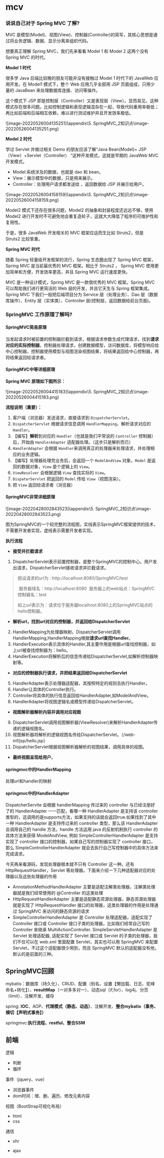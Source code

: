 # mcv

### 说说自己对于 Spring MVC 了解?

MVC 是模型(Model)、视图(View)、控制器(Controller)的简写，其核心思想是通过将业务逻辑、数据、显示分离来组织代码。



想要真正理解 Spring MVC，我们先来看看 Model 1 和 Model 2 这两个没有 Spring MVC 的时代。

**Model 1 时代**

很多学 Java 后端比较晚的朋友可能并没有接触过 Model 1 时代下的 JavaWeb 应用开发。在 Model1 模式下，整个 Web 应用几乎全部用 JSP 页面组成，只用少量的 JavaBean 来处理数据库连接、访问等操作。

这个模式下 JSP 即是控制层（Controller）又是表现层（View）。显而易见，这种模式存在很多问题。比如控制逻辑和表现逻辑混杂在一起，导致代码重用率极低；再比如前端和后端相互依赖，难以进行测试维护并且开发效率极低。

![image-20220526004135251](appendix\5. SpringMVC_2知识点\image-20220526004135251.png)

**Model 2 时代**

学过 Servlet 并做过相关 Demo 的朋友应该了解“Java Bean(Model)+ JSP（View）+Servlet（Controller） ”这种开发模式，这就是早期的 JavaWeb MVC 开发模式。

- Model:系统涉及的数据，也就是 dao 和 bean。
- View：展示模型中的数据，只是用来展示。
- Controller：处理用户请求都发送给 ，返回数据给 JSP 并展示给用户。

![image-20220526004158159](appendix\5. SpringMVC_2知识点\image-20220526004158159.png)

Model2 模式下还存在很多问题，Model2 的抽象和封装程度还远远不够，使用 Model2 进行开发时不可避免地会重复造轮子，这就大大降低了程序的可维护性和复用性。

于是，很多 JavaWeb 开发相关的 MVC 框架应运而生比如 Struts2，但是 Struts2 比较笨重。

**Spring MVC 时代**

随着 Spring 轻量级开发框架的流行，Spring 生态圈出现了 Spring MVC 框架， Spring MVC 是当前最优秀的 MVC  框架。相比于 Struts2 ， Spring MVC 使用更加简单和方便，开发效率更高，并且 Spring MVC 运行速度更快。

MVC 是一种设计模式，Spring MVC 是一款很优秀的 MVC 框架。Spring MVC 可以帮助我们进行更简洁的 Web  层的开发，并且它天生与 Spring 框架集成。Spring MVC 下我们一般把后端项目分为 Service 层（处理业务）、Dao  层（数据库操作）、Entity 层（实体类）、Controller 层(控制层，返回数据给前台页面)。



### SpringMVC 工作原理了解吗?



#### SpringMVC简易原理

当发起请求时被前置的控制器拦截到请求，根据请求参数生成代理请求，找到**请求对应的实际控制器**，控制器处理请求，创建数据模型，访问数据库，将模型响应给中心控制器，控制器使用模型与视图渲染视图结果，将结果返回给中心控制器，再将结果返回给请求者。



#### SpringMVC中等详细原理

**Spring MVC 原理如下图所示：**

![image-20220526004415183](appendix\5. SpringMVC_2知识点\image-20220526004415183.png)

**流程说明（重要）：**

1. 客户端（浏览器）发送请求，直接请求到 `DispatcherServlet`。
2. `DispatcherServlet` 根据请求信息调用 `HandlerMapping`，解析请求对应的 `Handler`。
3. 【编写】**解析**到对应的 `Handler`（也就是我们平常说的 `Controller` 控制器）后，开始由 `HandlerAdapter` 适配器处理。（这步只是解析而已）
4. `HandlerAdapter` 会根据 `Handler`来调用真正的处理器来处理请求，并处理相应的业务逻辑。
5. 【编写】处理器处理完业务后，会返回一个 `ModelAndView` 对象，`Model` 是返回的数据对象，`View` 是个逻辑上的 `View`。
6. `ViewResolver` 会根据逻辑 `View` 查找实际的 `View`。
7. `DispaterServlet` 把返回的 `Model` 传给 `View`（视图渲染）。
8. 把 `View` 返回给请求者（浏览器）



#### SpringMVC非常详细原理

![image-20220428002843523](appendix\5. SpringMVC_2知识点\image-20220428002843523.png)

图为SpringMVC的一个较完整的流程图，实线表示SpringMVC框架提供的技术，不需要开发者实现，虚线表示需要开发者实现。

**执行流程**

- **接受并拦截请求**

1. DispatcherServlet表示前置控制器，是整个SpringMVC的控制中心。用户发出请求，DispatcherServlet接收请求并拦截请求。

> 假设请求的url为 : http://localhost:8080/SpringMVC/test
>
> ​	服务器域名：http://localhost:8080
> ​	服务器上的web站点：SpringMVC
> ​	控制器名：test
>
> 如上url表示为：请求位于服务器localhost:8080上的SpringMVC站点的hello控制器。

- **解析url，找到url对应的控制器，并返回给DispatcherServlet**

2. HandlerMapping为处理器映射。DispatcherServlet调用HandlerMapping,HandlerMapping根据**请求url查找Handler**。
3. HandlerExecution表示具体的Handler,其主要作用是根据url查找控制器，如上url被查找控制器为：hello。
4. HandlerExecution将解析后的信息传递给DispatcherServlet,如解析控制器映射等。

- **对应的控制器执行请求，并把结果返回给DispatcherServlet**

5. HandlerAdapter表示处理器适配器，其按照特定的规则去执行Handler。
6. Handler让具体的Controller执行。
7. Controller将具体的执行信息返回给HandlerAdapter,如ModelAndView。
8. HandlerAdapter将视图逻辑名或模型传递给DispatcherServlet。

- **视图解析器解析内容并调用对应视图**

9. DispatcherServlet调用视图解析器(ViewResolver)来解析HandlerAdapter传递的逻辑视图名。
10. 视图解析器将解析的逻辑视图名传给DispatcherServlet。（/web-inf/jsp/hello.jsp）
11. DispatcherServlet根据视图解析器解析的视图结果，调用具体的视图。

- **最终视图呈现给用户**。



#### springmvc中的HandlerMapping

处理url和handler的映射



#### springmvc中的HandlerAdapter

DispatcherServlte 会根据 handlerMapping 传过来的 controller 与已经注册好了的 HandlerAdapter 一一匹配，看哪一种 HandlerAdapter 是支持该 controller 类型的，这调用的是supports方法，如果支持的话就会返回true.如果找到了其中一种 HandlerAdapter 是支持传过来的 controller 类型，那么该 HandlerAdapter 会调用自己的 handle 方法，handle 方法运用 java 的反射机制执行 controller 的具体方法来获得 ModelAndView, 例如 SimpleControllerHandlerAdapter 是支持实现了 controller 接口的控制器，如果自己写的控制器实现了 controller 接口，那么 SimpleControllerHandlerAdapter 就会去执行自己写控制器中的具体方法来完成请求。

今天再来看源码，发现处理器根本就不只有 Controller 这一种。还有 HttpRequestHandler，Servlet 等处理器。下面来介绍一下几种适配器对应的处理器以及这些处理器的作用

-   AnnotationMethodHandlerAdapter 主要是适配注解类处理器，注解类处理器就是我们经常使用的 @Controller 的这类处理
-   HttpRequestHandlerAdapter 主要是适配静态资源处理器，静态资源处理器就是实现了 HttpRequestHandler 接口的处理器，这类处理器的作用是处理通过 SpringMVC 来访问的静态资源的请求
-   SimpleControllerHandlerAdapter 是 Controller 处理适配器，适配实现了 Controller 接口或 Controller 接口子类的处理器，比如我们经常自己写的 Controller 来继承 MultiActionController.
    SimpleServletHandlerAdapter 是 Servlet 处理适配器, 适配实现了 Servlet 接口或 Servlet 的子类的处理器，我们不仅可以在 web.xml 里面配置 Servlet，其实也可以用 SpringMVC 来配置 Servlet，不过这个适配器很少用到，而且 SpringMVC 默认的适配器没有他，默认的是前面的三种。



## SpringMVC回顾

mybatis：数据库（持久化）、CRUD、配置（别名、设置【懒加载、日志、驼峰命名+转化】）、**resultMap**（一对多多对一）、动态sql（if,for）、log4j、分页（limit）、注解开发、缓存

spring: **IOC**、AOP、**代理模式（静态、动态）**、注解开发、**整合mybatis（事务、横切【声明式事务】）**

springmvc:**执行流程、restful、整合SSM**





## 前端

逻辑

- 判断
- 循环



事件（jquery、vue）

- 浏览器事件
- dom时间：增、删、遍历、修改元素内容



视图（BootStrap可视化布局）

- html
- css



通信

- xhr

- ajax

